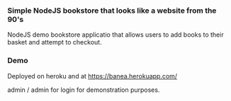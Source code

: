 ### Simple NodeJS bookstore that looks like a website from the 90's

NodeJS demo bookstore applicatio that allows users to add books to their basket and attempt to checkout.

### Demo

Deployed on heroku and at https://banea.herokuapp.com/

admin / admin for login for demonstration purposes.

